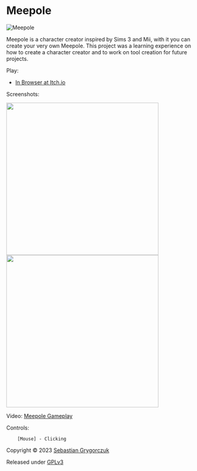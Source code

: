 # Meepole

![Meepole](https://img.itch.zone/aW1nLzEyMDAwNDM3LnBuZw==/original/Hs3l8N.png)

Meepole is a character creator inspired by Sims 3 and Mii, with it you can create your very own Meepole. This project was a learning experience on how to create a character creator and to work on tool creation for future projects. 

Play:

- [In Browser at Itch.io](https://orczuk.itch.io/meepole)

Screenshots:

<img src="https://img.itch.zone/aW1hZ2UvMjAzOTQxMi8xMjAwMDcwOS5naWY=/794x1000/GHqNXE.gif" width="400">
<img src="https://img.itch.zone/aW1hZ2UvMjAzOTQxMi8xMjAwMDY3MC5naWY=/794x1000/d5BB0x.gif" width="400">

Video:
[Meepole Gameplay](https://www.youtube.com/watch?v=8ZG3ZX7SBjI)

Controls:
```
    [Mouse] - Clicking
```

Copyright © 2023 [Sebastian Grygorczuk](https://orczuk.github.io/)

Released under [GPLv3](gpl-3.0.txt)
